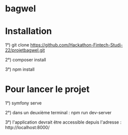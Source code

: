# bagwel

# Installation
1°) git clone https://github.com/Hackathon-Fintech-Studi-22/projetbagwel.git

2°) composer install

3°) npm install

# Pour lancer le projet
1°) symfony serve

2°) dans un deuxième terminal : npm run dev-server

3°) l'application devrait être accessible depuis l'adresse : http://localhost:8000/

